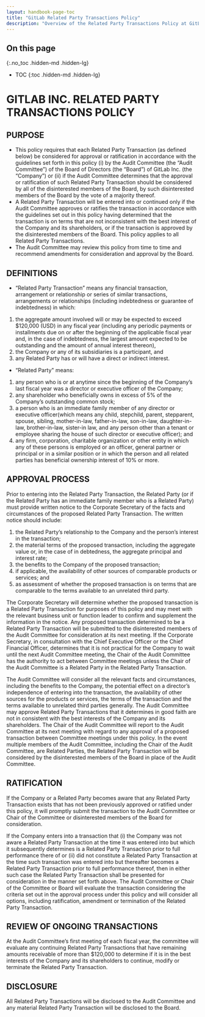 ```yaml
---
layout: handbook-page-toc
title: "GitLab Related Party Transactions Policy"
description: "Overview of the Related Party Transactions Policy at GitLab."
---
```


## On this page

{:.no_toc .hidden-md .hidden-lg}

- TOC
{:toc .hidden-md .hidden-lg}

# GITLAB INC. RELATED PARTY TRANSACTIONS POLICY

## PURPOSE
* This policy requires that each Related Party Transaction (as defined below) be considered for approval or ratification in accordance with the guidelines set forth in this policy (i) by the Audit Committee (the “Audit Committee”) of the Board of Directors (the “Board”) of GitLab Inc. (the “Company”) or (ii) if the Audit Committee determines that the approval or ratification of such Related Party Transaction should be considered by all of the disinterested members of the Board, by such disinterested members of the Board by the vote of a majority thereof.
* A Related Party Transaction will be entered into or continued only if the Audit Committee approves or ratifies the transaction in accordance with the guidelines set out in this policy having determined that the transaction is on terms that are not inconsistent with the best interest of the Company and its shareholders, or if the transaction is approved by the disinterested members of the Board. This policy applies to all Related Party Transactions.
* The Audit Committee may review this policy from time to time and recommend amendments for consideration and approval by the Board.

## DEFINITIONS
* “Related Party Transaction”  means any financial transaction, arrangement or relationship or series of similar transactions, arrangements or relationships (including indebtedness or guarantee of indebtedness) in which:

1. the aggregate amount involved will or may be expected to exceed $120,000 (USD) in any fiscal year   (including   any periodic payments or installments due on or after the beginning of the applicable   fiscal   year   and,   in   the case of indebtedness, the largest amount expected to be outstanding and the amount of annual interest thereon),
1. the Company or any of its subsidiaries is a participant, and
1. any Related Party has or will have a direct or indirect interest.

* “Related Party" means:

1. any person who is or at anytime since the beginning of the Company’s last fiscal year was a director or executive officer of the Company;
1. any shareholder who beneficially owns in excess of 5% of the Company’s outstanding common stock;
1. a person who is an immediate family member of any director or executive officer(which means any child, stepchild, parent, stepparent, spouse, sibling, mother-in-law, father-in-law, son-in-law, daughter-in-law, brother-in-law, sister-in law, and any person other than a tenant or employee sharing the house of such director or executive officer); and
1. any firm, corporation, charitable organization or other entity in which any of these persons is employed or an officer, general partner or principal or in a similar position or in which the person and all related parties has beneficial ownership interest of 10% or more.

## APPROVAL PROCESS
Prior to entering into the Related Party Transaction, the Related Party (or if the Related Party has an immediate family member who is a Related Party) must provide written notice to the Corporate Secretary of the facts and circumstances of the proposed Related Party Transaction. The written notice should include:

1. the Related Party’s relationship to the Company and the person’s interest in the transaction;
1. the   material   terms   of   the   proposed   transaction,   including   the   aggregate   value   or,   in   the   case   of in debtedness, the aggregate principal and interest rate;
1. the benefits to the Company of the proposed transaction;
1. if applicable, the availability of other sources of comparable products or services; and
1. as assessment of whether the proposed transaction is on terms that are comparable to the terms available to an unrelated third party.

The  Corporate  Secretary  will  determine  whether  the  proposed  transaction is a Related  Party Transaction  for purposes of this policy and may meet with the relevant business unit or function leader to confirm and supplement the information in the notice. Any proposed transaction determined to be a Related Party Transaction will be submitted   to   the   disinterested   members   of   the   Audit   Committee   for   consideration   at   its next meeting. If the Corporate Secretary, in consultation with the Chief Executive Officer or the Chief Financial Officer, determines that it is not practical for the Company to wait until the next Audit Committee meeting, the Chair of the Audit Committee has the authority to act between Committee meetings unless the Chair of the Audit Committee is a Related Party in the Related Party Transaction.

The Audit Committee will consider all the relevant facts and circumstances, including the benefits to the Company, the potential effect on a director’s independence of entering into the transaction, the availability of other sources for the products or services, the terms of the transaction and the terms available to unrelated third parties generally. The Audit Committee may approve Related Party Transactions that it determines in good faith are not in consistent with the best interests of the Company and its shareholders. The Chair of the Audit Committee will report to the Audit Committee at its next meeting with regard to any approval of a proposed transaction between Committee meetings under this policy. In the event multiple members of the Audit Committee, including the Chair of the Audit Committee, are Related Parties, the Related Party Transaction will be considered by the disinterested members of the Board in place of the Audit Committee.

## RATIFICATION
If the Company or a Related Party becomes aware that any Related Party Transaction exists that has not been previously approved or ratified under this policy, it will promptly submit the transaction to the Audit Committee or Chair of the Committee or disinterested members of the Board for consideration.

If the Company enters into a transaction that (i) the Company was not aware a Related Party Transaction at the time   it was entered into but which it subsequently determines is a Related Party Transaction   prior to full performance there of or (ii) did not constitute a Related Party Transaction at the time such transaction was entered into but thereafter becomes a Related Party Transaction prior to full performance thereof, then in either such case the Related Party Transaction shall be presented for consideration in the manner set forth above. The Audit Committee or Chair of the Committee or Board will evaluate the transaction considering the criteria set out in the approval process under this policy and will consider all options, including ratification, amendment or termination of the Related Party Transaction.

## REVIEW OF ONGOING TRANSACTIONS
At the Audit Committee’s first meeting of each fiscal year, the committee will evaluate any continuing Related Party Transactions that have remaining amounts receivable of more than $120,000 to determine if it is in the best   interests of the Company and its shareholders to continue, modify or terminate the Related Party Transaction.

## DISCLOSURE
All Related Party Transactions will be disclosed to the Audit Committee and any material Related Party Transaction will be disclosed to the Board.

